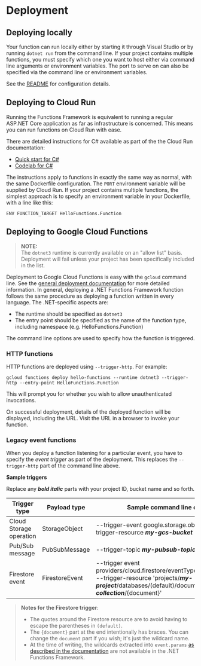 # Deployment

## Deploying locally

Your function can run locally either by starting it through Visual
Studio or by running `dotnet run` from the command line. If your
project contains multiple functions, you must specify which one you
want to host either via command line arguments or environment
variables. The port to serve on can also be specified via the
command line or environment variables.

See the [README](../README.md) for configuration details.

## Deploying to Cloud Run

Running the Functions Framework is equivalent to running a regular
ASP.NET Core application as far as infrastructure is concerned. This
means you can run functions on Cloud Run with ease.

There are detailed instructions for C# available as part of the
the Cloud Run documentation:

- [Quick start for C#](https://cloud.google.com/run/docs/quickstarts/build-and-deploy#c)
- [Codelab for C#](https://codelabs.developers.google.com/codelabs/cloud-run-hello-csharp/index.html)

The instructions apply to functions in exactly the same way as
normal, with the same Dockerfile configuration. The `PORT`
environment variable will be supplied by Cloud Run. If your project
contains multiple functions, the simplest approach is to specify an
environment variable in your Dockerfile, with a line like this:

```text
ENV FUNCTION_TARGET HelloFunctions.Function
```

## Deploying to Google Cloud Functions

> **NOTE:**  
> The `dotnet3` runtime is currently available on an "allow
> list" basis. Deployment will fail unless your project has been
> specifically included in the list.

Deployment to Google Cloud Functions is easy with the `gcloud`
command line. See the [general deployment
documentation](https://cloud.google.com/functions/docs/deploying)
for more detailed information. In general, deploying a .NET
Functions Framework function follows the same procedure as deploying
a function written in every language. The .NET-specific aspects are:

- The runtime should be specified as `dotnet3`
- The entry point should be specified as the name of the function
  type, including namespace (e.g. HelloFunctions.Function)

The command line options are used to specify how the function is
triggered.

### HTTP functions

HTTP functions are deployed using `--trigger-http`. For example:

```text
gcloud functions deploy hello-functions --runtime dotnet3 --trigger-http --entry-point HelloFunctions.Function
```

This will prompt you for whether you wish to allow unauthenticated
invocations.

On successful deployment, details of the deployed function will be
displayed, including the URL. Visit the URL in a browser to invoke
your function.

### Legacy event functions

When you deploy a function listening for a particular event, you
have to specify the *event trigger* as part of the deployment. This
replaces the `--trigger-http` part of the command line above.

**Sample triggers**

Replace any ***bold italic*** parts with your project ID, bucket name and so forth.

Trigger type             | Payload type   | Sample command line options
------------------------ | -------------- | --------------------------
Cloud Storage operation  | StorageObject  | --trigger-event google.storage.object.finalize --trigger-resource ***my-gcs-bucket***
Pub/Sub message          | PubSubMessage  | --trigger-topic ***my-pubsub-topic-id***
Firestore event          | FirestoreEvent | --trigger event providers/cloud.firestore/eventTypes/document.write --trigger-resource 'projects/***my-project***/databases/(default)/documents/***my-collection***/{document}'

> **Notes for the Firestore trigger**:  
> - The quotes around the Firestore resource are to avoid having to escape the parentheses in `(default)`.
> - The `{document}` part at the end intentionally has braces. You can change the `document` part if you wish;
>   it's just the wildcard name.
> - At the time of writing, the wildcards extracted into `event.params` [as described in the
>   documentation](https://cloud.google.com/functions/docs/calling/cloud-firestore) are not available in the
>   .NET Functions Framework.

